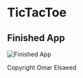 # TicTacToe


## Finished App
![Finished App](https://github.com/OmarElsaeed/Images/blob/main/TicTacToe.gif)


Copyright Omar Elsaeed
